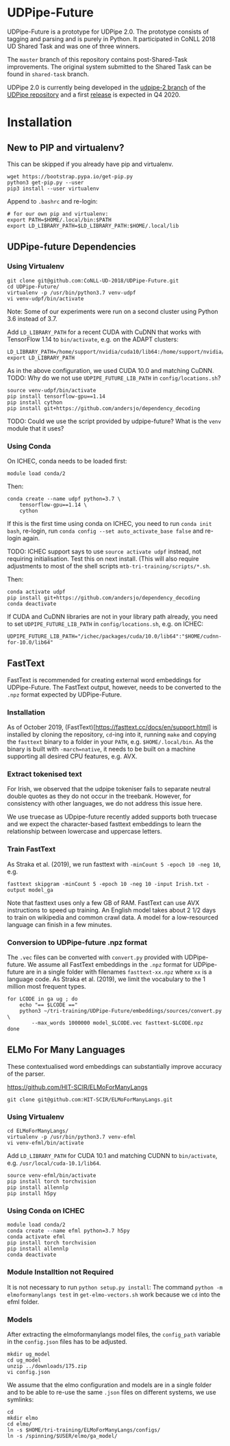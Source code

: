 # UDPipe-Future

UDPipe-Future is a prototype for UDPipe 2.0. The prototype consists of tagging
and parsing and is purely in Python. It participated in CoNLL 2018 UD Shared
Task and was one of three winners.

The `master` branch of this repository contains post-Shared-Task improvements.
The original system submitted to the Shared Task can be found in `shared-task`
branch.

UDPipe 2.0 is currently being developed in the
[udpipe-2 branch](https://github.com/ufal/udpipe/tree/udpipe-2) of the
[UDPipe repository](https://github.com/ufal/udpipe) and a first
[release](https://github.com/ufal/udpipe/releases) is expected in Q4 2020.

# Installation

## New to PIP and virtualenv?

This can be skipped if you already have pip and virtualenv.

```
wget https://bootstrap.pypa.io/get-pip.py
python3 get-pip.py --user
pip3 install --user virtualenv
```

Append to `.bashrc` and re-login:
```
# for our own pip and virtualenv:
export PATH=$HOME/.local/bin:$PATH
export LD_LIBRARY_PATH=$LD_LIBRARY_PATH:$HOME/.local/lib
```

## UDPipe-future Dependencies

### Using Virtualenv

```
git clone git@github.com:CoNLL-UD-2018/UDPipe-Future.git
cd UDPipe-Future/
virtualenv -p /usr/bin/python3.7 venv-udpf
vi venv-udpf/bin/activate
```

Note: Some of our experiments were run on a second cluster using Python 3.6 instead of 3.7.

Add `LD_LIBRARY_PATH` for a recent CUDA with CuDNN
that works with TensorFlow 1.14 to `bin/activate`,
e.g.
on the ADAPT clusters:
```
LD_LIBRARY_PATH=/home/support/nvidia/cuda10/lib64:/home/support/nvidia/cudnn/cuda10_cudnn7_7.5/lib64:"$LD_LIBRARY_PATH"
export LD_LIBRARY_PATH
```

As in the above configuration, we used CUDA 10.0 and matching CuDNN.
TODO: Why do we not use `UDPIPE_FUTURE_LIB_PATH` in `config/locations.sh`?

```
source venv-udpf/bin/activate
pip install tensorflow-gpu==1.14
pip install cython
pip install git+https://github.com/andersjo/dependency_decoding
```

TODO: Could we use the script provided by udpipe-future? What is the `venv` module that it uses?

### Using Conda

On ICHEC, conda needs to be loaded first:
```
module load conda/2
```

Then:
```
conda create --name udpf python=3.7 \
    tensorflow-gpu==1.14 \
    cython
```

If this is the first time using conda on ICHEC, you need to run
`conda init bash`, re-login, run `conda config --set auto_activate_base false`
and re-login again.

TODO: ICHEC support says to use `source activate udpf` instead, not
requiring initialisation. Test this on next install. (This will also
require adjustments to most of the shell scripts
`mtb-tri-training/scripts/*.sh`.

Then:
```
conda activate udpf
pip install git+https://github.com/andersjo/dependency_decoding
conda deactivate
```

If CUDA and CuDNN libraries are not in your library path already, you need to
set `UDPIPE_FUTURE_LIB_PATH` in `config/locations.sh`, e.g.
on ICHEC:
```
UDPIPE_FUTURE_LIB_PATH="/ichec/packages/cuda/10.0/lib64":"$HOME/cudnn-for-10.0/lib64"
```

## FastText

FastText is recommended for creating external word embeddings for
UDPipe-Future.
The FastText output, however, needs to be converted to the `.npz`
format expected by UDPipe-Future.

### Installation

As of October 2019,
(FastText)[https://fasttext.cc/docs/en/support.html] is installed by
cloning the repository, `cd`-ing into it, running `make` and copying
the `fasttext` binary to a folder in your `PATH`, e.g. `$HOME/.local/bin`.
As the binary is built with `-march=native`, it needs to be built
on a machine supporting all desired CPU features, e.g. AVX.

### Extract tokenised text

For Irish, we observed that the udpipe tokeniser fails to separate neutral
double quotes as they do not occur in the treebank. However, for consistency
with other languages, we do not address this issue here.

We use truecase as UDpipe-future recently added supports both truecase and
we expect the character-based fasttext embeddings to learn the relationship
between lowercase and uppercase letters.

### Train FastText

As Straka et al. (2019), we run fasttext with `-minCount 5 -epoch 10 -neg 10`, e.g.
```
fasttext skipgram -minCount 5 -epoch 10 -neg 10 -input Irish.txt -output model_ga
```

Note that fasttext uses only a few GB of RAM.
FastText can use AVX instructions to speed up training.
An English model takes about 2 1/2 days
to train on wikipedia and common crawl data.
A model for a low-resourced language can finish in a few minutes.


### Conversion to UDPipe-future .npz format

The `.vec` files can be converted with `convert.py` provided with
UDPipe-future.
We assume all FastText embeddings in the `.npz` format for UDPipe-future are
in a single folder with filenames `fasttext-xx.npz` where `xx` is a language code.
As Straka et al. (2019), we limit the vocabulary to the 1 million most frequent
types.

```
for LCODE in ga ug ; do
    echo "== $LCODE =="
    python3 ~/tri-training/UDPipe-Future/embeddings/sources/convert.py \
        --max_words 1000000 model_$LCODE.vec fasttext-$LCODE.npz
done
```

## ELMo For Many Languages

These contextualised word embeddings can substantially improve accuracy
of the parser.

https://github.com/HIT-SCIR/ELMoForManyLangs

```
git clone git@github.com:HIT-SCIR/ELMoForManyLangs.git
```

### Using Virtualenv

```
cd ELMoForManyLangs/
virtualenv -p /usr/bin/python3.7 venv-efml
vi venv-efml/bin/activate
```

Add `LD_LIBRARY_PATH` for CUDA 10.1 and matching CUDNN
to `bin/activate`, e.g. `/usr/local/cuda-10.1/lib64`.

```
source venv-efml/bin/activate
pip install torch torchvision
pip install allennlp
pip install h5py
```

### Using Conda on ICHEC

```
module load conda/2
conda create --name efml python=3.7 h5py
conda activate efml
pip install torch torchvision
pip install allennlp
conda deactivate
```

### Module Installtion not Required

It is not necessary to run `python setup.py install`:
The command `python -m elmoformanylangs test`
in `get-elmo-vectors.sh` work because we `cd`
into the efml folder.

### Models

After extracting the elmoformanylangs model files, the
`config_path` variable in the `config.json` files has
to be adjusted.

```
mkdir ug_model
cd ug_model
unzip ../downloads/175.zip
vi config.json
```

We assume that the elmo configuration and models are in a single
folder and to be able to re-use the same `.json` files
on different systems, we use symlinks:

```
cd
mkdir elmo
cd elmo/
ln -s $HOME/tri-training/ELMoForManyLangs/configs/
ln -s /spinning/$USER/elmo/ga_model/
```


